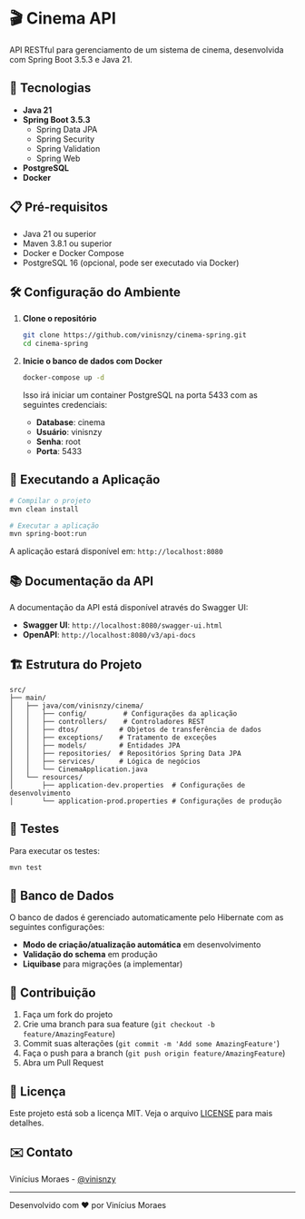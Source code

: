 # 🎬 Cinema API

API RESTful para gerenciamento de um sistema de cinema, desenvolvida com Spring Boot 3.5.3 e Java 21.

## 🚀 Tecnologias

- **Java 21**
- **Spring Boot 3.5.3**
  - Spring Data JPA
  - Spring Security
  - Spring Validation
  - Spring Web
- **PostgreSQL**
- **Docker**

## 📋 Pré-requisitos

- Java 21 ou superior
- Maven 3.8.1 ou superior
- Docker e Docker Compose
- PostgreSQL 16 (opcional, pode ser executado via Docker)

## 🛠️ Configuração do Ambiente

1. **Clone o repositório**
   ```bash
   git clone https://github.com/vinisnzy/cinema-spring.git
   cd cinema-spring
   ```

2. **Inicie o banco de dados com Docker**
   ```bash
   docker-compose up -d
   ```
   
   Isso irá iniciar um container PostgreSQL na porta 5433 com as seguintes credenciais:
   - **Database**: cinema
   - **Usuário**: vinisnzy
   - **Senha**: root
   - **Porta**: 5433

## 🏃 Executando a Aplicação

```bash
# Compilar o projeto
mvn clean install

# Executar a aplicação
mvn spring-boot:run
```

A aplicação estará disponível em: `http://localhost:8080`

## 📚 Documentação da API

A documentação da API está disponível através do Swagger UI:
- **Swagger UI**: `http://localhost:8080/swagger-ui.html`
- **OpenAPI**: `http://localhost:8080/v3/api-docs`

## 🏗️ Estrutura do Projeto

```
src/
├── main/
│   ├── java/com/vinisnzy/cinema/
│   │   ├── config/         # Configurações da aplicação
│   │   ├── controllers/    # Controladores REST
│   │   ├── dtos/          # Objetos de transferência de dados
│   │   ├── exceptions/    # Tratamento de exceções
│   │   ├── models/        # Entidades JPA
│   │   ├── repositories/  # Repositórios Spring Data JPA
│   │   ├── services/      # Lógica de negócios
│   │   └── CinemaApplication.java
│   └── resources/
│       ├── application-dev.properties  # Configurações de desenvolvimento
│       └── application-prod.properties # Configurações de produção
```

## 🧪 Testes

Para executar os testes:
```bash
mvn test
```

## 🔄 Banco de Dados

O banco de dados é gerenciado automaticamente pelo Hibernate com as seguintes configurações:
- **Modo de criação/atualização automática** em desenvolvimento
- **Validação do schema** em produção
- **Liquibase** para migrações (a implementar)

## 🤝 Contribuição

1. Faça um fork do projeto
2. Crie uma branch para sua feature (`git checkout -b feature/AmazingFeature`)
3. Commit suas alterações (`git commit -m 'Add some AmazingFeature'`)
4. Faça o push para a branch (`git push origin feature/AmazingFeature`)
5. Abra um Pull Request

## 📄 Licença

Este projeto está sob a licença MIT. Veja o arquivo [LICENSE](LICENSE) para mais detalhes.

## ✉️ Contato

Vinícius Moraes - [@vinisnzy](https://github.com/vinisnzy)

---

Desenvolvido com ❤️ por Vinícius Moraes
